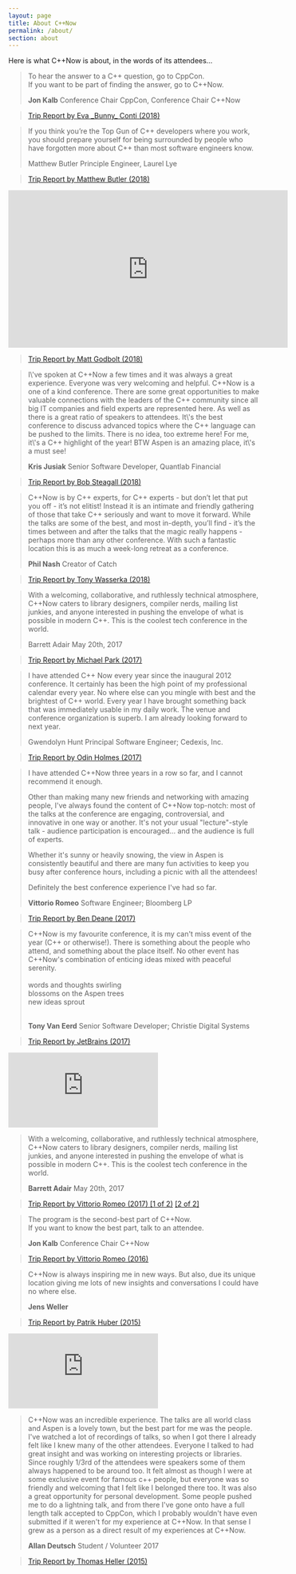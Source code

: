 ```yaml
---
layout: page
title: About C++Now
permalink: /about/
section: about
---
```


Here is what C++Now is about, in the words of its attendees…

<blockquote class="quoteBox">
    <span class="quoteBoxImage quoteBoxQuotes"></span>
    <p class="quoteBoxText">
        To hear the answer to a C++ question, go to CppCon.<br>
        If you want to be part of finding the answer, go to C++Now.
    </p>
    <strong class="quoteBoxAuthor">Jon Kalb</strong>
    <span class="quoteBoxCredentials">Conference Chair CppCon, Conference Chair C++Now</span>
</blockquote>


<blockquote class="quoteBox">
    <span class="quoteBoxImage quoteBoxAirplane"></span>
    <a href="https://bunnyladame.blogspot.com/2018/05/a-cppnow-travel-guide.html" class="quoteBoxMainLink">Trip Report by Eva _Bunny_ Conti (2018)</a>
</blockquote>


<blockquote class="quoteBox replaceQuote">
    <span class="quoteBoxImage quoteBoxQuotes"></span>
    <p class="quoteBoxText">
        If you think you’re the Top Gun of C++ developers where you work, you should prepare yourself for being surrounded by people who have forgotten more about C++ than most software engineers know.
    </p>
    <span class="quoteBoxAuthor">Matthew Butler</span>
    <span class="quoteBoxCredentials">Principle Engineer, Laurel Lye</span>
</blockquote>

<blockquote class="quoteBox">
    <span class="quoteBoxImage quoteBoxAirplane"></span>
    <a href="https://maddphysics.com/2018/05/16/cnow-2018-trip-report/" class="quoteBoxMainLink">Trip Report by Matthew Butler (2018)</a>
</blockquote>


<div class="ratioBox16x9"><iframe width="560" height="315" src="https://www.youtube.com/embed/QavE4jRX25k" frameborder="0" allow="autoplay; encrypted-media" allowfullscreen></iframe></div>


<blockquote class="quoteBox">
    <span class="quoteBoxImage quoteBoxAirplane"></span>
    <a href="https://xania.org/201805/cppnow-trip-report" class="quoteBoxMainLink">Trip Report by Matt Godbolt (2018)</a>
</blockquote>


<blockquote class="quoteBox replaceQuote">
    <span class="quoteBoxImage quoteBoxQuotes"></span>
    <p class="quoteBoxText">
I\'ve spoken at C++Now a few times and it was always a great experience. Everyone was very welcoming and helpful. C++Now is a one of a kind conference. There are some great opportunities to make valuable connections with the leaders of the C++ community since all big IT companies and field experts are represented here. As well as there is a great ratio of speakers to attendees. It\'s the best conference to discuss advanced topics where the C++ language can be pushed to the limits. There is no idea, too extreme here! For me, it\'s a C++ highlight of the year! BTW Aspen is an amazing place, it\'s a must see!</p>
    <strong class="quoteBoxAuthor">Kris Jusiak</strong>
    <span class="quoteBoxCredentials">Senior Software Developer, Quantlab Financial</span>
</blockquote>


<blockquote class="quoteBox">
    <span class="quoteBoxImage quoteBoxAirplane"></span>
    <a href="https://bobsteagall.com/2018/05/13/cppnow-2018-trip-report/" class="quoteBoxMainLink">Trip Report by Bob Steagall (2018)</a>
</blockquote>


<blockquote class="quoteBox replaceQuote">
    <span class="quoteBoxImage quoteBoxQuotes"></span>
    <p class="quoteBoxText">
C++Now is by C++ experts, for C++ experts - but don’t let that put you off - it’s not elitist! Instead it is an intimate and friendly gathering of those that take C++ seriously and want to move it forward. While the talks are some of the best, and most in-depth, you’ll find - it’s the times between and after the talks that the magic really happens - perhaps more than any other conference. With such a fantastic location this is as much a week-long retreat as a conference.</p>
    <strong class="quoteBoxAuthor">Phil Nash</strong>
    <span class="quoteBoxCredentials">Creator of Catch</span>
</blockquote>


<blockquote class="quoteBox">
    <span class="quoteBoxImage quoteBoxAirplane"></span>
    <a href="https://neobrain.github.io/posts/2018-06-07-cppnow-trip-report.html" class="quoteBoxMainLink">Trip Report by Tony Wasserka (2018)</a>
</blockquote>


<blockquote class="quoteBox replaceQuote">
    <span class="quoteBoxImage quoteBoxQuotes"></span>
    <p class="quoteBoxText">
        With a welcoming, collaborative, and ruthlessly technical atmosphere, C++Now caters to library designers, compiler nerds, mailing list junkies, and anyone interested in pushing the envelope of what is possible in modern C++. This is the coolest tech conference in the world.
    </p>
    <span class="quoteBoxAuthor">Barrett Adair</span>
    <span class="quoteBoxCredentials">May 20th, 2017</span>
</blockquote>


<blockquote class="quoteBox">
    <span class="quoteBoxImage quoteBoxAirplane"></span>
    <a href="https://mpark.github.io/trip-report/2017/05/20/cppnow-2017/" class="quoteBoxMainLink">Trip Report by Michael Park (2017)</a>
</blockquote>


<blockquote class="quoteBox replaceQuote">
    <span class="quoteBoxImage quoteBoxQuotes"></span>
    <p class="quoteBoxText">
        I have attended C++ Now every year since the inaugural 2012 conference. It certainly has been the high point of my professional calendar every year. No where else can you mingle with best and the brightest of C++ world. Every year I have brought something back that was immediately usable in my daily work. The venue and conference organization is superb. I am already looking forward to next year.
    </p>
    <span class="quoteBoxAuthor">Gwendolyn Hunt</span>
    <span class="quoteBoxCredentials">Principal Software Engineer; Cedexis, Inc.</span>
</blockquote>

<blockquote class="quoteBox">
    <span class="quoteBoxImage quoteBoxAirplane"></span>
    <a href="http://odinthenerd.blogspot.com/2017/05/cppnow-trip-report.html" class="quoteBoxMainLink">Trip Report by Odin Holmes (2017)</a>
</blockquote>


<blockquote class="quoteBox replaceQuote">
    <span class="quoteBoxImage quoteBoxQuotes"></span>
    <p class="quoteBoxText">
I have attended C++Now three years in a row so far, and I cannot recommend it enough.

Other than making many new friends and networking with amazing people, I've always found the content of C++Now  top-notch: most of the talks at the conference are engaging, controversial, and innovative in one way or another. It's not your usual "lecture"-style talk - audience participation is encouraged... and the audience is full of experts.

Whether it's sunny or heavily snowing, the view in Aspen is consistently beautiful and there are many fun activities to keep you busy after conference hours, including a picnic with all the attendees!

Definitely the best conference experience I've had so far.</p>
    <strong class="quoteBoxAuthor">Vittorio Romeo</strong>
    <span class="quoteBoxCredentials">Software Engineer; Bloomberg LP</span>
</blockquote>


<blockquote class="quoteBox">
    <span class="quoteBoxImage quoteBoxAirplane"></span>
    <a href="http://www.elbeno.com/blog/?p=1443" class="quoteBoxMainLink">Trip Report by Ben Deane (2017)</a>
</blockquote>


<blockquote class="quoteBox replaceQuote">
    <span class="quoteBoxImage quoteBoxQuotes"></span>
    <p class="quoteBoxText">
C++Now is my favourite conference, it is my can't miss event of the year (C++ or otherwise!).
There is something about the people who attend, and something about the place itself.
No other event has C++Now's combination of enticing ideas mixed with peaceful serenity.<br /><br />
words and thoughts swirling<br />
blossoms on the Aspen trees<br />
new ideas sprout<br />
&nbsp;</p>
    <strong class="quoteBoxAuthor">Tony Van Eerd</strong>
    <span class="quoteBoxCredentials">Senior Software Developer; Christie Digital Systems</span>
</blockquote>


<blockquote class="quoteBox">
    <span class="quoteBoxImage quoteBoxAirplane"></span>
    <a href="https://blog.jetbrains.com/clion/2017/06/cnow-trip-report-by-jetbrains/" class="quoteBoxMainLink">Trip Report by JetBrains (2017)</a>
</blockquote>


<div class="ratioBox16x9"><iframe src="https://www.youtube.com/embed/kdbYLOBNguk?color=white&rel=0" frameborder="0" sandbox="allow-scripts allow-same-origin allow-popups allow-presentation" allowfullscreen=""></iframe></div>


<blockquote class="quoteBox replaceQuote">
    <span class="quoteBoxImage quoteBoxQuotes"></span>
    <p class="quoteBoxText">
        With a welcoming, collaborative, and ruthlessly technical atmosphere, C++Now caters to library designers, compiler nerds, mailing list junkies, and anyone interested in pushing the envelope of what is possible in modern C++. This is the coolest tech conference in the world.
    </p>
    <strong class="quoteBoxAuthor">Barrett Adair</strong>
    <span class="quoteBoxCredentials">May 20th, 2017</span>
</blockquote>


<blockquote class="quoteBox">
    <span class="quoteBoxImage quoteBoxAirplane"></span>
    <a href="https://vittorioromeo.info/index/blog/cppnow2017_tripreport_pt1.html" class="quoteBoxMainLink">Trip Report by Vittorio Romeo (2017) [1 of 2)</a>
    <a href="https://vittorioromeo.info/index/blog/cppnow2017_tripreport_pt2.html" class="quoteBoxMainLink">[2 of 2]</a>
</blockquote>


<blockquote class="quoteBox">
    <span class="quoteBoxImage quoteBoxQuotes"></span>
    <p class="quoteBoxText">
        The program is the second-best part of C++Now.<br>
        If you want to know the best part, talk to an attendee.
    </p>
    <strong class="quoteBoxAuthor">Jon Kalb</strong>
    <span class="quoteBoxCredentials">Conference Chair C++Now</span>
</blockquote>


<blockquote class="quoteBox">
    <span class="quoteBoxImage quoteBoxAirplane"></span>
    <a href="https://github.com/SuperV1234/cppnow2016/blob/master/trip_report.md" class="quoteBoxMainLink">Trip Report by Vittorio Romeo (2016)</a>
</blockquote>


<blockquote class="quoteBox replaceQuote">
    <span class="quoteBoxImage quoteBoxQuotes"></span>
    <p class="quoteBoxText">
        C++Now is always inspiring me in new ways. But also, due its unique location giving me lots of new insights and conversations I could have no where else.
    </p>
    <strong class="quoteBoxAuthor">Jens Weller</strong>
    <span class="quoteBoxCredentials"></span>
</blockquote>


<blockquote class="quoteBox">
    <span class="quoteBoxImage quoteBoxAirplane"></span>
    <a href="http://www.patrikhuber.ch/blog/7-cpp-now-2015-trip-report" class="quoteBoxMainLink">Trip Report by Patrik Huber (2015)</a>
</blockquote>


<div class="ratioBox16x9"><iframe src="https://www.youtube.com/embed/QsYuEsZVy3I?color=white&rel=0" frameborder="0" sandbox="allow-scripts allow-same-origin allow-popups allow-presentation" allowfullscreen=""></iframe></div>


<blockquote class="quoteBox replaceQuote">
    <span class="quoteBoxImage quoteBoxQuotes"></span>
    <p class="quoteBoxText">
        C++Now was an incredible experience. The talks are all world class and Aspen is a lovely town, but the best part for me was the people. I've watched a lot of recordings of talks, so when I got there I already felt like I knew many of the other attendees. Everyone I talked to had great insight and was working on interesting projects or libraries. Since roughly 1/3rd of the attendees were speakers some of them always happened to be around too. It felt almost as though I were at some exclusive event for famous c++ people, but everyone was so friendly and welcoming that I felt like I belonged there too. It was also a great opportunity for personal development. Some people pushed me to do a lightning talk, and from there I've gone onto have a full length talk accepted to CppCon, which I probably wouldn't have even submitted if it weren't for my experience at C++Now. In that sense I grew as a person as a direct result of my experiences at C++Now.
    </p>
    <strong class="quoteBoxAuthor">Allan Deutsch</strong>
    <span class="quoteBoxCredentials">Student / Volunteer 2017</span>
</blockquote>


<blockquote class="quoteBox">
    <span class="quoteBoxImage quoteBoxAirplane"></span>
    <a href="http://stellar-group.org/2015/05/cnow-2015-trip-report-hpx-is-in-the-air/" class="quoteBoxMainLink">Trip Report by Thomas Heller (2015)</a>
</blockquote>

